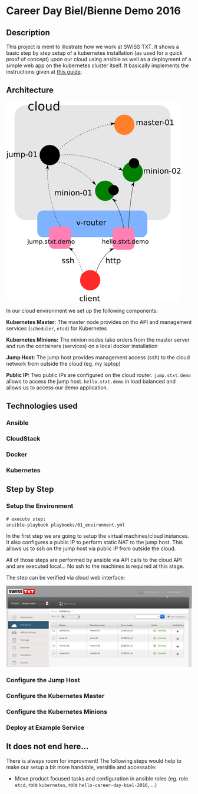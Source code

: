 # Career Day Biel/Bienne Demo 2016

## Description

This project is ment to illustrate how we work at SWISS TXT. It shows a basic step by step setup 
of a kubernetes installation (as used for a quick proof of concept) upon our cloud using ansible 
as well as a deployment of a simple web app on the kubernetes cluster itself. It basically implements 
the instructions given at [this guide](http://severalnines.com/blog/installing-kubernetes-cluster-minions-centos7-manage-pods-services).

## Architecture

![](https://raw.githubusercontent.com/swisstxt/demo-career-day-2016/master/doc/01_arch.png)

In our cloud environment we set up the following components:

__Kubernetes Master:__ The master node provides on tho API and management services (`scheduler`, `etcd`) for Kubernetes

__Kubernetes Minions:__ The minion nodes take orders from the master server and run the containers (services) on a local docker installation

__Jump Host:__ The jump host provides management access (ssh) to the cloud network from outside the cloud (eg. my laptop)

__Public IP:__ Two public IPs are configured on the cloud router. `jump.stxt.demo` allows to access the jump host. `hello.stxt.demo` in 
load balanced and allows us to access our demo application. 

## Technologies used

### Ansible

### CloudStack

### Docker

### Kubernetes

## Step by Step

### Setup the Environment

```
# execute step:
ansible-playbook playbooks/01_environment.yml
```

In the first step we are going to setup the virtual machines/cloud instances. It also configures a public IP 
to perform static NAT to the jump host. This allows us to ssh on the jump host via public IP from outside the cloud.

All of those steps are performed by ansible via API calls to the cloud API and are executed local... No ssh to the 
machines is required at this stage.

The step can be verified via cloud web interface:

![](https://raw.githubusercontent.com/swisstxt/demo-career-day-2016/master/doc/02_cs_instances.png)

### Configure the Jump Host

### Configure the Kubernetes Master

### Configure the Kubernetes Minions

### Deploy at Example Service

## It does not end here...

There is always room for improvment! The following steps would help to make our setup a bit more handable, versitile and accessable:

* Move product focused tasks and configuration in ansible roles (eg. role `etcd`, role `kubernetes`, role `hello-career-day-biel-2016`, ...)

